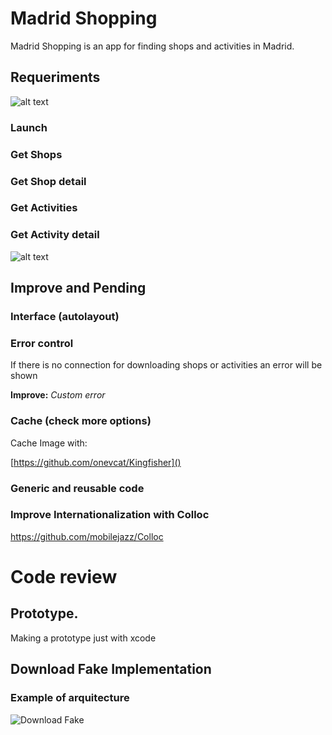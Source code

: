 # Madrid Shopping

Madrid Shopping is an app for finding shops and activities in Madrid.


## Requeriments
![alt text](https://drive.google.com/uc?id=0BzMreayzz5erZU5CVThrUFV0NlU)

### Launch
### Get Shops
### Get Shop detail
### Get Activities
### Get Activity detail

![alt text](https://drive.google.com/uc?id=0BzMreayzz5erZ2UyVV8ycTBleTA)

## Improve and Pending

### Interface (autolayout)


### Error control

If there is no connection for downloading shops or activities an error will be shown

**Improve:** *Custom error*

### Cache (check more options)

Cache Image with: 

[https://github.com/onevcat/Kingfisher]()

### Generic and reusable code

### Improve Internationalization with Colloc
[https://github.com/mobilejazz/Colloc
]()

# Code review

## Prototype.

Making a prototype just with xcode

## Download Fake Implementation

### Example of arquitecture

![Download Fake](https://drive.google.com/uc?id=1L0jXhGMIgOjGol1C4j0d4E4zaHVfvoTU)
